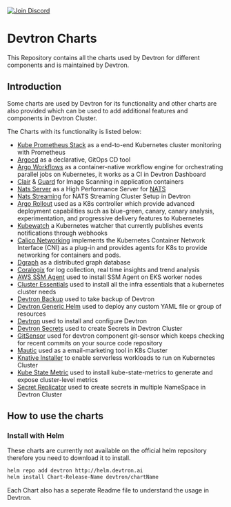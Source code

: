 [![Join Discord](https://img.shields.io/badge/Join%20us%20on-Discord-e01563.svg)](https://discord.gg/72JDKy4)

# Devtron Charts

This Repository contains all the charts used by Devtron for different components and is maintained by Devtron.

## Introduction

Some charts are used by Devtron for its functionality and other charts are also provided which can be used to add additional features and components in Devtron Cluster.

The Charts with its functionality is listed below:

- [Kube Prometheus Stack](https://github.com/prometheus-operator/kube-prometheus) as a end-to-end Kubernetes cluster monitoring with Prometheus
- [Argocd](https://github.com/argoproj/argo-cd/) as a declarative, GitOps CD tool
- [Argo Workflows](https://github.com/argoproj/argo) as a container-native workflow engine for orchestrating parallel jobs on Kubernetes, it works as a CI in Devtron Dashboard
- [Clair](https://github.com/quay/clair) & [Guard](https://github.com/guard/guard) for Image Scanning in application containers
- [Nats Server](https://github.com/nats-io/nats-server) as a High Performance Server for [NATS](https://github.com/nats-io)
- [Nats Streaming](https://github.com/nats-io/k8s) for NATS Streaming Cluster Setup in Devtron
- [Argo Rollout](https://github.com/argoproj/argo-rollouts) used as a K8s controller which provide advanced deployment capabilities such as blue-green, canary, canary analysis, experimentation, and progressive delivery features to Kubernetes
- [Kubewatch](https://github.com/bitnami-labs/kubewatch) a Kubernetes watcher that currently publishes events notifications through webhooks
- [Calico Networking](https://github.com/projectcalico/calico) implements the Kubernetes Container Network Interface (CNI) as a plug-in and provides agents for K8s to provide networking for containers and pods.
- [Dgraph](https://github.com/dgraph-io/charts) as a distributed graph database
- [Coralogix](https://github.com/coralogix/fluentd-coralogix-image) for log collection, real time insights and trend analysis
- [AWS SSM Agent](https://github.com/aws/amazon-ssm-agent) used to install SSM Agent on EKS worker nodes
- [Cluster Essentials](https://github.com/devtron-labs/charts/tree/main/charts/cluster-essentials) used to install all the infra essentials that a kubernetes cluster needs
- [Devtron Backup](https://github.com/devtron-labs/charts/tree/main/charts/devtron-backups) used to take backup of Devtron
- [Devtron Generic Helm](https://github.com/devtron-labs/charts/tree/main/charts/devtron-generic-helm) used to deploy any custom YAML file or group of resources
- [Devtron](https://devtron.ai/) used to install and configure Devtron
- [Devtron Secrets](https://github.com/devtron-labs/charts/tree/main/charts/dt-secrets) used to create Secrets in Devtron Cluster
- [GitSensor](https://github.com/devtron-labs/charts/tree/main/charts/gitsensor) used for devtron component git-sensor which keeps checking for recent commits on your source code repository
- [Mautic](https://www.mautic.org/) used as a email-marketing tool in K8s Cluster
- [Knative Installer](https://knative.dev/docs/) to enable serverless workloads to run on Kubernetes Cluster
- [Kube State Metric](https://github.com/kubernetes/kube-state-metrics) used to install kube-state-metrics to generate and expose cluster-level metrics
- [Secret Replicator](https://github.com/devtron-labs/charts/tree/main/charts/secret-replicator) used to create secrets in multiple NameSpace in Devtron Cluster

## How to use the charts

### Install with Helm

These charts are currently not available on the official helm repository therefore you need to download it to install.

```bash
helm repo add devtron http://helm.devtron.ai
helm install Chart-Release-Name devtron/chartName
```

Each Chart also has a seperate Readme file to understand the usage in Devtron.
